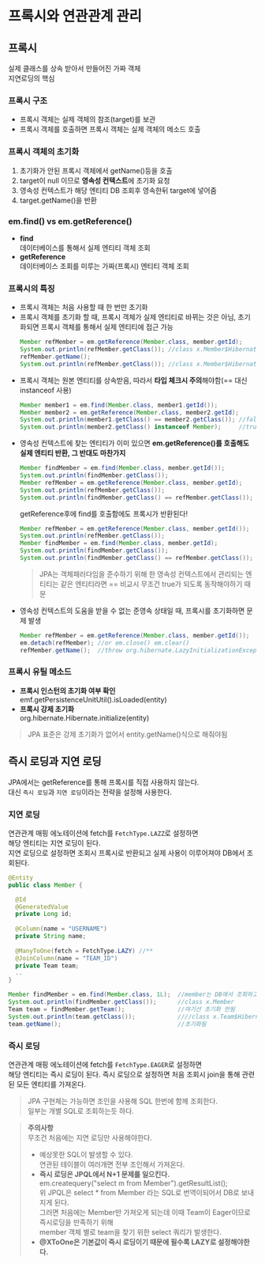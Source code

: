 # 프록시와 연관관계 관리
## 프록시
실제 클래스를 상속 받아서 만들어진 가짜 객체  
지연로딩의 핵심  

### 프록시 구조
* 프록시 객체는 실제 객체의 참조(target)를 보관
* 프록시 객체를 호출하면 프록시 객체는 실제 객체의 메소드 호출

### 프록시 객체의 초기화
1. 초기화가 안된 프록시 객체에서 getName()등을 호출
2. target이 null 이므로 **영속성 컨텍스트**에 초기화 요청
3. 영속성 컨텍스트가 해당 엔티티 DB 조회후 영속한뒤 target에 넣어줌
4. target.getName()을 반환

### em.find() vs em.getReference()
* **find**  
  데이터베이스를 통해서 실제 엔티티 객체 조회
* **getReference**  
  데이터베이스 조회를 미루는 가짜(프록시) 엔티티 객체 조회  



### 프록시의 특징
* 프록시 객체는 처음 사용할 때 한 번만 초기화
* 프록시 객체를 초기화 할 때, 프록시 객체가 실제 엔티티로 바뀌는 것은 아님, 초기화되면 프록시 객체를 통해서 실제 엔티티에 접근 가능
  ```java
  Member refMember = em.getReference(Member.class, member.getId);
  System.out.println(refMember.getClass()); //class x.Member$HibernateProxy$xxxxxxx
  refMember.getName();
  System.out.println(refMember.getClass()); //class x.Member$HibernateProxy$xxxxxxx
  ```
* 프록시 객체는 원본 엔티티를 상속받음, 따라서 **타입 체크시 주의**해야함(== 대신 instanceof 사용)
  ```java
  Member member1 = em.find(Member.class, member1.getId());
  Member member2 = em.getReference(Member.class, member2.getId);
  System.out.println(member1.getClass() == member2.getClass()); //false
  System.out.println(member2.getClass() instanceof Member);     //true
  ```
* 영속성 컨텍스트에 찾는 엔티티가 이미 있으면 **em.getReference()를 호출해도 실제 엔티티 반환, 그 반대도 마찬가지**
  ```java
  Member findMember = em.find(Member.class, member.getId());
  System.out.println(findMember.getClass());                         //class x.Member
  Member refMember = em.getReference(Member.class, member.getId);
  System.out.println(refMember.getClass());                          //class x.Member
  System.out.println(findMember.getClass() == refMember.getClass()); //true
  ```  
  getReference후에 find를 호출함에도 프록시가 반환된다!  
  ```java
  Member refMember = em.getReference(Member.class, member.getId());
  System.out.println(refMember.getClass());                          //class x.Member$HibernateProxy$xxxxxxx
  Member findMember = em.find(Member.class, member.getId);
  System.out.println(findMember.getClass());                         //class x.Member$HibernateProxy$xxxxxxx
  System.out.println(findMember.getClass() == refMember.getClass()); //true
  ```
  > JPA는 객체패러다임을 준수하기 위해 한 영속성 컨텍스트에서 관리되는 엔티티는 같은 엔티티라면 == 비교시 무조건 true가 되도록 동작해야하기 때문  
* 영속성 컨텍스트의 도움을 받을 수 없는 준영속 상태일 때, 프록시를 초기화하면 문제 발생
  ```java
  Member refMember = em.getReference(Member.class, member.getId());
  em.detach(refMember); //or em.close() em.clear()
  refMember.getName();  //throw org.hibernate.LazyInitializationException
  ```
### 프록시 유틸 메소드
* **프록시 인스턴의 초기화 여부 확인**  
  emf.getPersistenceUnitUtil().isLoaded(entity)
* **프록시 강제 초기화**  
  org.hibernate.Hibernate.initialize(entity)  
> JPA 표준은 강제 초기화가 없어서 entity.getName()식으로 해줘야됨  

## 즉시 로딩과 지연 로딩
JPA에서는 getReference를 통해 프록시를 직접 사용하지 않는다.  
대신 `즉시 로딩`과 `지연 로딩`이라는 전략을 설정해 사용한다.
### 지연 로딩
연관관계 매핑 에노테이션에 fetch를 `FetchType.LAZZ`로 설정하면  
해당 엔티티는 지연 로딩이 된다.  
지연 로딩으로 설정하면 조회시 프록시로 반환되고 실제 사용이 이루어져야 DB에서 조회된다.  
```java
@Entity
public class Member {

  @Id
  @GeneratedValue
  private Long id;
  
  @Column(name = "USERNAME")
  private String name;
  
  @ManyToOne(fetch = FetchType.LAZY) //**
  @JoinColumn(name = "TEAM_ID")
  private Team team;
  ..
}
```
```java
Member findMember = em.find(Member.class, 1L);  //member는 DB에서 조회하고 team은 프록시로 반환함
System.out.println(findMember.getClass());      //class x.Member
Team team = findMember.getTeam();               //여기선 초기화 안됨
System.out.println(team.getClass());            ////class x.Team$HibernateProxy$xxxxxxx
team.getName();                                 //초기화됨

```

### 즉시 로딩
연관관계 매핑 에노테이션에 fetch를 `FetchType.EAGER`로 설정하면  
해당 엔티티는 즉시 로딩이 된다.
즉시 로딩으로 설정하면 처음 조회시 join을 통해 관련된 모든 엔티티를 가져온다.  
> JPA 구현체는 가능하면 조인을 사용해 SQL 한번에 함께 조회한다.  
일부는 개별 SQL로 조회하는듯 하다.  

> **주의사항**  
  무조건 처음에는 지연 로딩만 사용해야한다.  
> * 예상못한 SQL이 발생할 수 있다.  
    연관된 테이블이 여러개면 전부 조인해서 가져온다.  
> * **즉시 로딩은 JPQL에서 N+1 문제를 일으킨다.**  
    em.createquery("select m from Member").getResultList();  
    위 JPQL은 select * from Member 라는 SQL로 번역이되어서 DB로 보내지게 된다.  
    그러면 처음에는 Member만 가져오게 되는데 이때 Team이 Eager이므로 즉시로딩을 만족하기 위해  
    member 객체 별로 team을 찾기 위한 select 쿼리가 발생한다.  
> * **@XToOne은 기본값이 즉시 로딩이기 때문에 필수록 LAZY로 설정해야한다.**  
  

  
